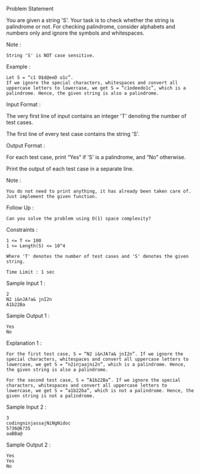 Problem Statement

You are given a string 'S'. Your task is to check whether the string is palindrome or not. For checking palindrome, consider alphabets and numbers only and ignore the symbols and whitespaces.

Note :

    String 'S' is NOT case sensitive.

Example :

    Let S = “c1 O$d@eeD o1c”.
    If we ignore the special characters, whitespaces and convert all uppercase letters to lowercase, we get S = “c1odeedo1c”, which is a palindrome. Hence, the given string is also a palindrome.

Input Format :

The very first line of input contains an integer 'T' denoting the number of test cases. 

The first line of every test case contains the string 'S'.

Output Format :

For each test case, print “Yes” if 'S' is a palindrome, and “No” otherwise.

Print the output of each test case in a separate line.

Note :

    You do not need to print anything, it has already been taken care of. Just implement the given function.

Follow Up :

    Can you solve the problem using O(1) space complexity?

Constraints :

    1 <= T <= 100 
    1 <= Length(S) <= 10^4

    Where 'T' denotes the number of test cases and 'S' denotes the given string.

    Time Limit : 1 sec

Sample Input 1 :

    2
    N2 i&nJA?a& jnI2n
    A1b22Ba

Sample Output 1 :

    Yes
    No

Explanation 1 :

    For the first test case, S = “N2 i&nJA?a& jnI2n”. If we ignore the special characters, whitespaces and convert all uppercase letters to lowercase, we get S = “n2injaajni2n”, which is a palindrome. Hence, the given string is also a palindrome.

    For the second test case, S = “A1b22Ba”. If we ignore the special characters, whitespaces and convert all uppercase letters to lowercase, we get S = “a1b22ba”, which is not a palindrome. Hence, the given string is not a palindrome.

Sample Input 2 :

    3
    codingninjassajNiNgNidoc
    5?36@6?35
    aaBBa@

Sample Output 2 :

    Yes
    Yes
    No